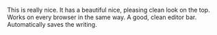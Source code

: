 This is really nice. It has a beautiful nice, pleasing clean look on the top. Works on every browser in the same way. A good, clean editor bar. Automatically saves the writing. 
